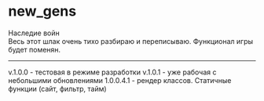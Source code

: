 # new_gens
Наследие войн<br>
Весь этот шлак очень тихо разбираю и переписываю. Функционал игры будет поменян.<hr>
v.1.0.0 - тестовая в режиме разработки
v.1.0.1 - уже рабочая с небольшими обновлениями
1.0.0.4.1 - рендер классов. Статичные функции (сайт, фильтр, тайм)